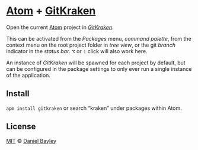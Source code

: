 [Atom] + [GitKraken]
====================
Open the current [Atom] project in _[GitKraken]_.

This can be activated from the _Packages_ menu, _command palette_, from the context menu on the root project folder in _tree view_, or the git _branch_ indicator in the _status bar_. <kbd>⌥</kbd> or <kbd>⇧</kbd> click will also work here.

An instance of _GitKraken_ will be spawned for each project by default, but can be configured in the package settings to only ever run a single instance of the application.

Install
-------
`apm install gitkraken` or search “kraken” under packages within Atom.

License
-------
[MIT] © [Daniel Bayley]

[MIT]:            LICENSE.md
[Daniel Bayley]:  https://github.com/danielbayley
[atom]:           https://atom.io
[gitkraken]:      http://gitkraken.com
